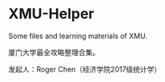 # XMU-Helper
Some files and learning materials of XMU.

厦门大学最全攻略整理合集。

发起人：Roger Chen（经济学院2017级统计学）
